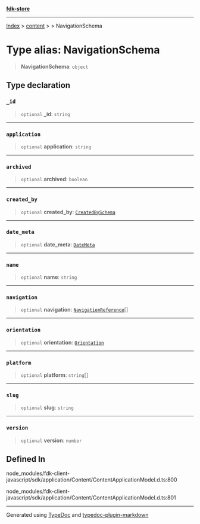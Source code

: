 [**fdk-store**](../../../README.md)
***

[Index](../../../API.md) > [content](../../README.md) > [<internal>](../README.md) > NavigationSchema

# Type alias: NavigationSchema

> **NavigationSchema**: `object`

## Type declaration

### `_id`

> `optional` **\_id**: `string`

***

### `application`

> `optional` **application**: `string`

***

### `archived`

> `optional` **archived**: `boolean`

***

### `created_by`

> `optional` **created\_by**: [`CreatedBySchema`](type-alias.CreatedBySchema.md)

***

### `date_meta`

> `optional` **date\_meta**: [`DateMeta`](type-alias.DateMeta.md)

***

### `name`

> `optional` **name**: `string`

***

### `navigation`

> `optional` **navigation**: [`NavigationReference`](type-alias.NavigationReference.md)[]

***

### `orientation`

> `optional` **orientation**: [`Orientation`](type-alias.Orientation.md)

***

### `platform`

> `optional` **platform**: `string`[]

***

### `slug`

> `optional` **slug**: `string`

***

### `version`

> `optional` **version**: `number`

## Defined In

node\_modules/fdk-client-javascript/sdk/application/Content/ContentApplicationModel.d.ts:800

node\_modules/fdk-client-javascript/sdk/application/Content/ContentApplicationModel.d.ts:801

***
Generated using [TypeDoc](https://typedoc.org/) and [typedoc-plugin-markdown](https://www.npmjs.com/package/typedoc-plugin-markdown)

